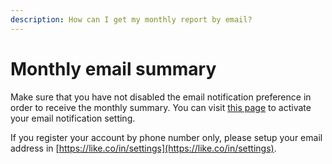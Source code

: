 ```yaml
---
description: How can I get my monthly report by email?
---
```


# Monthly email summary

Make sure that you have not disabled the email notification preference in order to receive the monthly summary. You can visit [this page](https://like.co/in/settings/others) to activate your email notification setting.  


If you register your account by phone number only, please setup your email address in [https://like.co/in/settings](https://like.co/in/settings).

